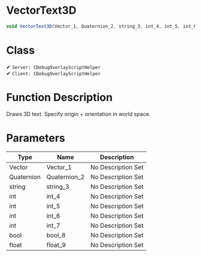# VectorText3D
```js
void VectorText3D(Vector_1, Quaternion_2, string_3, int_4, int_5, int_6, int_7, bool_8, float_9)
```
# Class
✔ `Server: CDebugOverlayScriptHelper`  
✔ `Client: CDebugOverlayScriptHelper`  

# Function Description
Draws 3D text. Specify origin + orientation in world space.
# Parameters
Type|Name|Description
--|--|--
Vector|Vector_1|No Description Set
Quaternion|Quaternion_2|No Description Set
string|string_3|No Description Set
int|int_4|No Description Set
int|int_5|No Description Set
int|int_6|No Description Set
int|int_7|No Description Set
bool|bool_8|No Description Set
float|float_9|No Description Set
